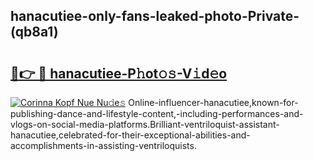 ## hanacutiee-only-fans​-leaked-photo​-Private-(qb8a1)


# <h2><a href="https://mediaupload.pro?title=hanacutiee&ref=git">🔗👉 🔴 hanacutiee-P𝚑ot𝚘𝚜-V𝚒d𝚎o</a></h2>

[![Corinna Kopf Nue Nu𝚍e𝚜](https://i.imgur.com/0qMVB7G.gif)](https://mediaupload.pro?title=hanacutiee&ref=git)
Online-influencer-hanacutiee,known-for-publishing-dance-and-lifestyle-content,-including-performances-and-vlogs-on-social-media-platforms.Brilliant-ventriloquist-assistant-hanacutiee,celebrated-for-their-exceptional-abilities-and-accomplishments-in-assisting-ventriloquists.  